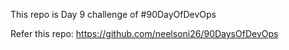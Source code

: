 This repo is Day 9 challenge of #90DayOfDevOps

Refer this repo: https://github.com/neelsoni26/90DaysOfDevOps
